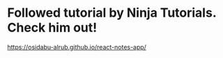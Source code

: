 # Followed tutorial by Ninja Tutorials. Check him out!
https://osidabu-alrub.github.io/react-notes-app/
